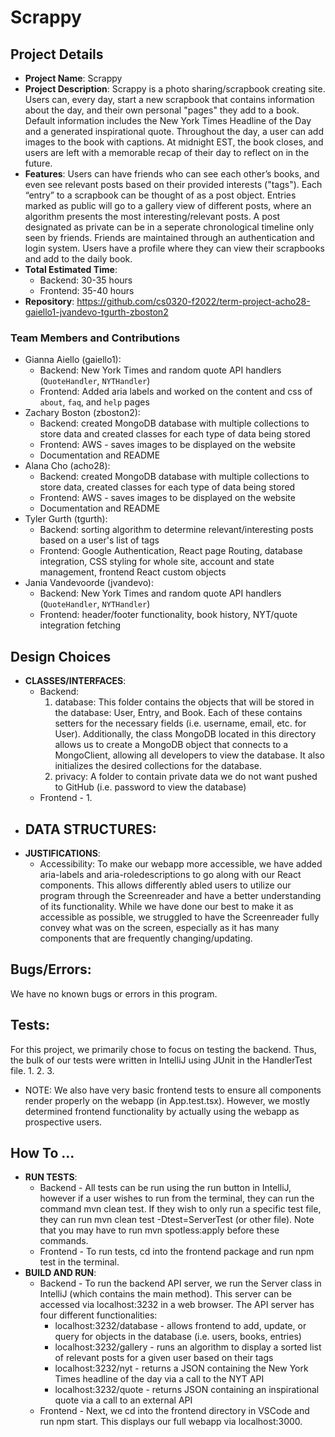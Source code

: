# Scrappy

## Project Details
- **Project Name**: Scrappy
- **Project Description**: Scrappy is a photo sharing/scrapbook creating site. Users 
can, every day, start a new scrapbook that contains information about the day,
and their own personal "pages" they add to a book. Default information includes 
the New York Times Headline of the Day and a generated inspirational quote. 
Throughout the day, a user can add images to the book with captions. At midnight 
EST, the book closes, and users are left with a memorable recap of their day to 
reflect on in the future.
- **Features**: Users can have friends who can see each other’s books, and even see
relevant posts based on their provided interests ("tags"). Each “entry” to a 
scrapbook can be thought of as a post object. Entries marked as public will go 
to a gallery view of different posts, where an algorithm presents the most 
interesting/relevant posts. A post designated as private can be in a seperate 
chronological timeline only seen by friends. Friends are maintained through an 
authentication and login system. Users have a profile where they can view their 
scrapbooks and add to the daily book.
- **Total Estimated Time**: 
    - Backend: 30-35 hours
    - Frontend: 35-40 hours
- **Repository**: https://github.com/cs0320-f2022/term-project-acho28-gaiello1-jvandevo-tgurth-zboston2

### Team Members and Contributions
- Gianna Aiello (gaiello1):
    - Backend: New York Times and random quote API handlers (`QuoteHandler`, 
    `NYTHandler`)
    - Frontend: Added aria labels and worked on the content and css of `about`, 
    `faq`, and `help` pages
- Zachary Boston (zboston2): 
    - Backend: created MongoDB database with multiple collections to store data
    and created classes for each type of data being stored
    - Frontend: AWS - saves images to be displayed on the website
    - Documentation and README
- Alana Cho (acho28):
    - Backend: created MongoDB database with multiple collections to store data, 
    created classes for each type of data being stored
    - Frontend: AWS - saves images to be displayed on the website
    - Documentation and README
- Tyler Gurth (tgurth):
    - Backend: sorting algorithm to determine relevant/interesting posts based
    on a user's list of tags
    - Frontend: Google Authentication, React page Routing, database integration, 
    CSS styling for whole site, account and state management, frontend React custom objects
- Jania Vandevoorde (jvandevo): 
    - Backend: New York Times and random quote API handlers (`QuoteHandler`, `NYTHandler`)
    - Frontend: header/footer functionality, book history, NYT/quote integration fetching

## Design Choices
  - **CLASSES/INTERFACES**: 
    - Backend: 
        1. database: This folder contains the objects that will be stored in the
        database: User, Entry, and Book. Each of these contains setters for the 
        necessary fields (i.e. username, email, etc. for User). Additionally, the
        class MongoDB located in this directory allows us to create a MongoDB object
        that connects to a MongoClient, allowing all developers to view the database.
        It also initializes the desired collections for the database.
        2. privacy: A folder to contain private data we do not want pushed to 
        GitHub (i.e. password to view the database)
    - Frontend - 
      1. 
  - **DATA STRUCTURES**: 
    - 
  - **JUSTIFICATIONS**:
    - Accessibility: To make our webapp more accessible, we have added aria-labels
    and aria-roledescriptions to go along with our React components. This allows 
    differently abled users to utilize our program through the Screenreader and
    have a better understanding of its functionality. While we have done our best
    to make it as accessible as possible, we struggled to have the Screenreader fully
    convey what was on the screen, especially as it has many components that are
    frequently changing/updating.

## Bugs/Errors:
We have no known bugs or errors in this program.

## Tests:
For this project, we primarily chose to focus on testing the backend. Thus, the 
bulk of our tests were written in IntelliJ using JUnit in the HandlerTest file.
1. 
2. 
3. 

- NOTE: We also have very basic frontend tests to ensure all components render 
properly on the webapp (in App.test.tsx). However, we mostly determined frontend
functionality by actually using the webapp as prospective users.

## How To ...
  - **RUN TESTS**:
    - Backend - All tests can be run using the run button in IntelliJ, however 
    if a user wishes to run from the terminal, they can run the command mvn clean 
    test. If they wish to only run a specific test file, they can run mvn clean 
    test -Dtest=ServerTest (or other file). Note that you may have to run mvn 
    spotless:apply before these commands. 
    - Frontend - To run tests, cd into the frontend package and run npm test in 
    the terminal.
  - **BUILD AND RUN**:
    - Backend - To run the backend API server, we run the Server class in IntelliJ 
    (which contains the main method). This server can be accessed via localhost:3232 
    in a web browser. The API server has four different functionalities:
      - localhost:3232/database - allows frontend to add, update, or query for 
      objects in the database (i.e. users, books, entries)
      - localhost:3232/gallery - runs an algorithm to display a sorted list of
      relevant posts for a given user based on their tags
      - localhost:3232/nyt - returns a JSON containing the New York Times headline 
      of the day via a call to the NYT API
      - localhost:3232/quote - returns JSON containing an inspirational quote via 
      a call to an external API
    - Frontend - Next, we cd into the frontend directory in VSCode and run npm start. 
    This displays our full webapp via localhost:3000.
